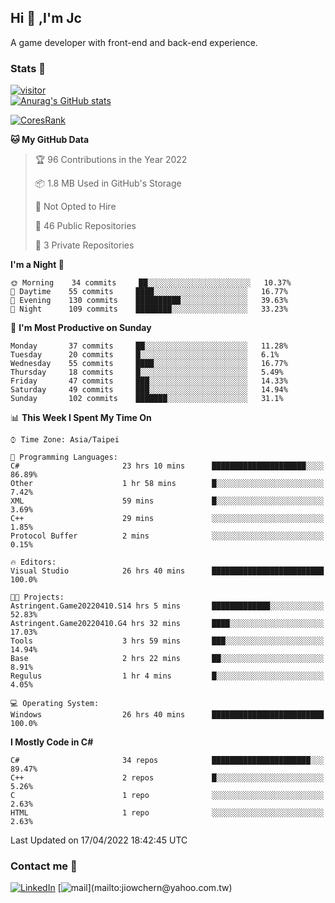 ## Hi 👋 ,I'm Jc  

A game developer with front-end and back-end experience.  

### Stats  📝
[![visitor](https://visitor-badge.glitch.me/badge?page_id=jiowchern.jiowchern&style=flat-square&color=0088cc)](https://visitor-badge.glitch.me/badge?page_id=jiowchern.jiowchern&style=flat-square&color=0088cc)  
[![Anurag's GitHub stats](https://github-readme-stats.vercel.app/api?username=jiowchern&count_private=true&&show_icons=true)](https://github.com/anuraghazra/github-readme-stats)  
<!-- [![trophy](https://github-profile-trophy.vercel.app/?username=jiowchern)](https://github.com/ryo-ma/github-profile-trophy)   -->
[![CoresRank](https://cr-ss-service.azurewebsites.net/api/ScreenShot?widget=summary&username=jiowchern)](https://cr-ss-service.azurewebsites.net/api/ScreenShot?widget=summary&username=jiowchern)


<!--START_SECTION:waka-->
**🐱 My GitHub Data** 

> 🏆 96 Contributions in the Year 2022
 > 
> 📦 1.8 MB Used in GitHub's Storage 
 > 
> 🚫 Not Opted to Hire
 > 
> 📜 46 Public Repositories 
 > 
> 🔑 3 Private Repositories  
 > 
**I'm a Night 🦉** 

```text
🌞 Morning    34 commits     ██░░░░░░░░░░░░░░░░░░░░░░░   10.37% 
🌆 Daytime    55 commits     ████░░░░░░░░░░░░░░░░░░░░░   16.77% 
🌃 Evening    130 commits    ██████████░░░░░░░░░░░░░░░   39.63% 
🌙 Night      109 commits    ████████░░░░░░░░░░░░░░░░░   33.23%

```
📅 **I'm Most Productive on Sunday** 

```text
Monday       37 commits     ██░░░░░░░░░░░░░░░░░░░░░░░   11.28% 
Tuesday      20 commits     █░░░░░░░░░░░░░░░░░░░░░░░░   6.1% 
Wednesday    55 commits     ████░░░░░░░░░░░░░░░░░░░░░   16.77% 
Thursday     18 commits     █░░░░░░░░░░░░░░░░░░░░░░░░   5.49% 
Friday       47 commits     ███░░░░░░░░░░░░░░░░░░░░░░   14.33% 
Saturday     49 commits     ███░░░░░░░░░░░░░░░░░░░░░░   14.94% 
Sunday       102 commits    ███████░░░░░░░░░░░░░░░░░░   31.1%

```


📊 **This Week I Spent My Time On** 

```text
⌚︎ Time Zone: Asia/Taipei

💬 Programming Languages: 
C#                       23 hrs 10 mins      █████████████████████░░░░   86.89% 
Other                    1 hr 58 mins        █░░░░░░░░░░░░░░░░░░░░░░░░   7.42% 
XML                      59 mins             █░░░░░░░░░░░░░░░░░░░░░░░░   3.69% 
C++                      29 mins             ░░░░░░░░░░░░░░░░░░░░░░░░░   1.85% 
Protocol Buffer          2 mins              ░░░░░░░░░░░░░░░░░░░░░░░░░   0.15%

🔥 Editors: 
Visual Studio            26 hrs 40 mins      █████████████████████████   100.0%

🐱‍💻 Projects: 
Astringent.Game20220410.S14 hrs 5 mins       █████████████░░░░░░░░░░░░   52.83% 
Astringent.Game20220410.G4 hrs 32 mins       ████░░░░░░░░░░░░░░░░░░░░░   17.03% 
Tools                    3 hrs 59 mins       ███░░░░░░░░░░░░░░░░░░░░░░   14.94% 
Base                     2 hrs 22 mins       ██░░░░░░░░░░░░░░░░░░░░░░░   8.91% 
Regulus                  1 hr 4 mins         █░░░░░░░░░░░░░░░░░░░░░░░░   4.05%

💻 Operating System: 
Windows                  26 hrs 40 mins      █████████████████████████   100.0%

```

**I Mostly Code in C#** 

```text
C#                       34 repos            ██████████████████████░░░   89.47% 
C++                      2 repos             █░░░░░░░░░░░░░░░░░░░░░░░░   5.26% 
C                        1 repo              ░░░░░░░░░░░░░░░░░░░░░░░░░   2.63% 
HTML                     1 repo              ░░░░░░░░░░░░░░░░░░░░░░░░░   2.63%

```



 Last Updated on 17/04/2022 18:42:45 UTC
<!--END_SECTION:waka-->



### Contact me 💬
[![LinkedIn](https://img.shields.io/badge/-JiowchernChen-0077B5?style==flat-square&logo=LinkedIn&logoColor=white)](https://www.linkedin.com/in/jiowchern-chen-4aaa90b7/) [![mail](https://img.shields.io/badge/-jiowchern%40yahoo.com.tw-blueviolet?style=flat-square&logo=yahoo!)](mailto:jiowchern@yahoo.com.tw)    

<!-- [![Linkedin Badge](https://img.shields.io/badge/-LinkedIn-blue?style=flat-square&logo=Linkedin&logoColor=white&link=https://www.linkedin.com/in/jiowchern-chen-4aaa90b7/)](https://www.linkedin.com/in/jiowchern-chen-4aaa90b7/) -->


<!--
**jiowchern/jiowchern** is a ✨ _special_ ✨ repository because its `README.md` (this file) appears on your GitHub profile.

Here are some ideas to get you started:

- 🔭 I’m currently working on ...
- 🌱 I’m currently learning ...
- 👯 I’m looking to collaborate on ...
- 🤔 I’m looking for help with ...
- 💬 Ask me about ...
- 📫 How to reach me: ...
- 😄 Pronouns: ...
- ⚡ Fun fact: ...
-->
